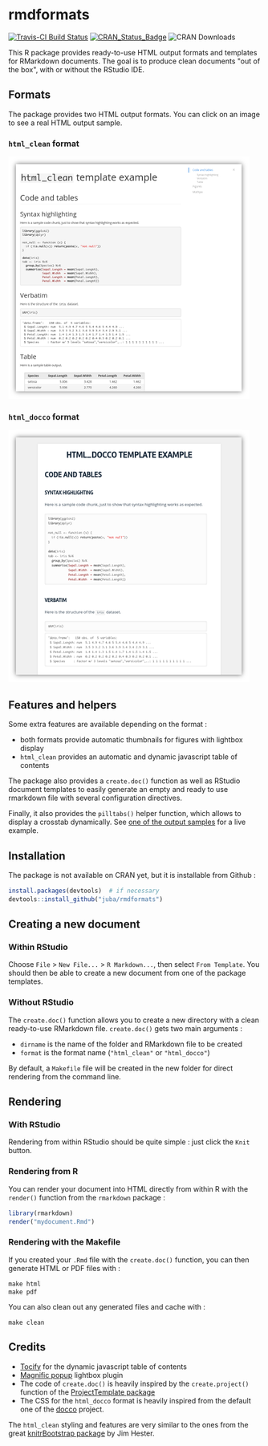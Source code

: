 # rmdformats

[![Travis-CI Build Status](https://travis-ci.org/juba/rmdformats.svg?branch=master)](https://travis-ci.org/juba/rmdformats)
[![CRAN_Status_Badge](http://www.r-pkg.org/badges/version/rmdformats)](http://cran.r-project.org/package=rmdformats)
![CRAN Downloads](http://cranlogs.r-pkg.org/badges/last-month/rmdformats) 


This R package provides ready-to-use HTML output formats and templates for
RMarkdown documents. The goal is to produce clean documents "out of the box",
with or without the RStudio IDE.

## Formats

The package provides two HTML output formats. You can click on an image to see a real HTML output sample.

### `html_clean` format 

[![](resources/screenshots/html_clean.png)](https://cdn.rawgit.com/juba/rmdformats/master/resources/examples/html_clean/html_clean_sample.html)



### `html_docco` format 

[![](resources/screenshots/html_docco.png)](https://cdn.rawgit.com/juba/rmdformats/master/resources/examples/html_docco/html_docco_sample.html)



## Features and helpers

Some extra features are available depending on the format :

- both formats provide automatic thumbnails for figures with lightbox display
- `html_clean` provides an automatic and dynamic javascript table of contents

The package also provides a `create.doc()` function as well as RStudio document
templates to easily generate an empty and ready to use rmarkdown file with
several configuration directives.

Finally, it also provides the `pilltabs()` helper function, which allows to display a crosstab dynamically. See [one of the output samples](https://cdn.rawgit.com/juba/rmdformats/master/resources/examples/html_clean/html_clean_sample.html#Table) for a live example.


## Installation

The package is not available on CRAN yet, but it is installable from Github :

```r
install.packages(devtools)  # if necessary
devtools::install_github("juba/rmdformats")
```

## Creating a new document

### Within RStudio

Choose `File` > `New File...` > `R Markdown...`, then select `From Template`.
You should then be able to create a new document from one of the package
templates.

### Without RStudio

The `create.doc()` function allows you to create a new directory with a clean
ready-to-use RMarkdown file. `create.doc()` gets two main arguments :

- `dirname` is the name of the folder and RMarkdown file to be created
- `format` is the format name (`"html_clean"` or `"html_docco"`)

By default, a `Makefile` file will be created in the new folder for direct
rendering from the command line.

## Rendering

### With RStudio

Rendering from within RStudio should be quite simple : just click the `Knit` button.

### Rendering from R

You can render your document into HTML directly from within R with the
`render()` function from the `rmarkdown` package :

```r
library(rmarkdown)
render("mydocument.Rmd")
```

### Rendering with the Makefile

If you created your `.Rmd` file with the `create.doc()` function, you can then
generate HTML or PDF files with :

```    
make html
make pdf
```

You can also clean out any generated files and cache with :

```
make clean
```


## Credits

- [Tocify](http://gregfranko.com/jquery.tocify.js/) for the dynamic javascript table of contents
- [Magnific popup](http://dimsemenov.com/plugins/magnific-popup/) lightbox plugin
- The code of `create.doc()` is heavily inspired by the `create.project()` function of the [ProjectTemplate package](http://projecttemplate.net/)
- The CSS for the `html_docco` format is heavily inspired from the default one of the [docco](https://jashkenas.github.io/docco/) project.

The `html_clean` styling and features are very similar to the ones from the great
[knitrBootstrap package](https://github.com/jimhester/knitrBootstrap) by Jim
Hester.
